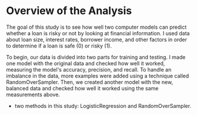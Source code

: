 # Overview of the Analysis

The goal of this study is to see how well two computer models can predict whether a loan is risky or not by looking at financial information. I used data about loan size, interest rates, borrower income, and other factors in order to determine if a loan is safe (0) or risky (1).

To begin, our data is divided into two parts for training and testing. I made one model with the original data and checked how well it worked, measuring the model's accuracy, precision, and recall. To handle an imbalance in the data, more examples were added using a technique called RandomOverSampler. Then, we created another model with the new, balanced data and checked how well it worked using the same measurements above.

 * two methods in this study: LogisticRegression and RandomOverSampler.

